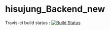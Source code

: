 # hisujung_Backend_new
Travis-ci build status : [![Build Status](https://app.travis-ci.com/HiSujung/hisujung_Backend_new.svg?branch=main)](https://app.travis-ci.com/HiSujung/hisujung_Backend_new)
